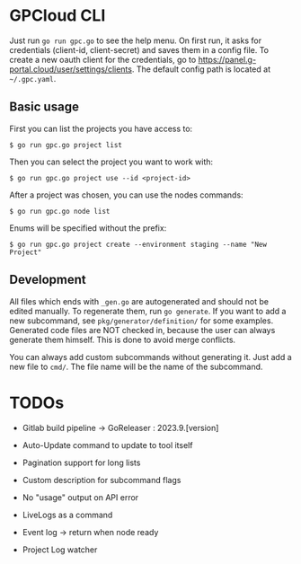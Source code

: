 # GPCloud CLI

Just run `go run gpc.go` to see the help menu.
On first run, it asks for credentials (client-id, client-secret) and saves them
in a config file. To create a new oauth client for the credentials, go to
https://panel.g-portal.cloud/user/settings/clients. The default config path is
located at `~/.gpc.yaml`.

## Basic usage
First you can list the projects you have access to:
```
$ go run gpc.go project list
```

Then you can select the project you want to work with:
```
$ go run gpc.go project use --id <project-id>
```

After a project was chosen, you can use the nodes commands:
```
$ go run gpc.go node list
```

Enums will be specified without the prefix:
```
$ go run gpc.go project create --environment staging --name "New Project"
```

## Development

All files which ends with ```_gen.go``` are autogenerated and should not be
edited manually. To regenerate them, run ```go generate```. If you want to
add a new subcommand, see ```pkg/generator/definition/``` for some examples.
Generated code files are NOT checked in, because the user can always generate
them himself. This is done to avoid merge conflicts.

You can always add custom subcommands without generating it. Just add a new
file to ```cmd/```. The file name will be the name of the subcommand.

# TODOs

* Gitlab build pipeline -> GoReleaser : 2023.9.[version]
* Auto-Update command to update to tool itself 

* Pagination support for long lists
* Custom description for subcommand flags
* No "usage" output on API error
* LiveLogs as a command
* Event log -> return when node ready
* Project Log watcher
